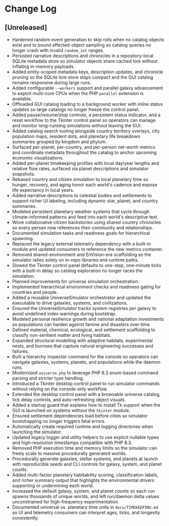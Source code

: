 # Change Log

## [Unreleased]
- Hardened random event generation to skip rolls when no catalog objects exist and to bound affected-object sampling so catalog queries no longer crash with invalid `random_int` ranges.
- Persisted narrative descriptions and chronicles in a repository-local SQLite metadata store so simulator objects share cached lore without inflating in-memory payloads.
- Added entity-scoped metadata keys, description updates, and chronicle pruning so the SQLite lore store stays compact and the GUI catalog remains responsive during large runs.
- Added configurable `--workers` support and parallel galaxy advancement to exploit multi-core CPUs when the PHP `parallel` extension is available.
- Offloaded GUI catalog loading to a background worker with inline status updates so large catalogs no longer freeze the control panel.
- Added pause/resume/stop controls, a persistent status indicator, and a reset workflow to the Tkinter control panel so operators can manage and monitor long-running simulations without leaving the GUI.
- Added catalog search tooling alongside country territory overlays, city population maps, resident dots, and planetary life breakdown summaries grouped by kingdom and phylum.
- Surfaced per-planet, per-country, and per-person net-worth metrics and coordinate metadata throughout the catalog to anchor upcoming economic visualizations.
- Added per-planet timekeeping profiles with local day/year lengths and relative flow rates, surfaced via planet descriptions and simulator snapshots.
- Rebased country and citizen simulation to local planetary time so hunger, recovery, and aging honor each world's cadence and expose life expectancy in local years.
- Added narrative descriptions to celestial bodies and settlements to support richer UI labeling, including dynamic star, planet, and country summaries.
- Modeled persistent planetary weather systems that cycle through climate-informed patterns and feed into each world's descriptive text.
- Wove collaborative citizen backstories using shared country chronicles so every person now references their community and relationships.
- Documented simulation tasks and readiness goals for hierarchical spawning.
- Replaced the legacy external telemetry dependency with a built-in module and updated consumers to reference the new metrics container.
- Removed shared-environment and EnVision-era scaffolding so the simulator relies solely on in-repo libraries and runtime paths.
- Slowed the Tkinter control panel defaults to one-step, one-minute ticks with a built-in delay so catalog exploration no longer races the simulation.
- Planned improvements for universe simulation orchestration.
- Implemented hierarchical environment checks and readiness gating for countries and people.
- Added a reusable UniverseSimulator orchestrator and updated the executable to drive galaxies, systems, and civilizations.
- Ensured the UniverseSimulator tracks system registries per galaxy to avoid undefined index warnings during bootstrap.
- Modeled personal resilience growth and national adaptation investments so populations can harden against famine and disasters over time.
- Defined material, chemical, ecological, and settlement scaffolding to classify non-sentient matter and living habitats.
- Expanded structural modelling with adaptive habitats, experimental nests, and burrows that capture natural engineering successes and failures.
- Built a hierarchy inspector command for the console so operators can navigate galaxies, systems, planets, and populations while the daemon runs.
- Modernized `universe.php` to leverage PHP 8.3 enum-based command parsing and stricter type handling.
- Introduced a Tkinter desktop control panel to run simulator commands without relying on the console-only workflow.
- Extended the desktop control panel with a browsable universe catalog, tick delay controls, and auto-refreshing object visuals.
- Added a startup guard that explains how to install Tk support when the GUI is launched on systems without the `tkinter` module.
- Ensured settlement dependencies load before cities so simulator bootstrapping no longer triggers fatal errors.
- Automatically create required runtime and logging directories when launching the simulator.
- Updated legacy logger and utility helpers to use explicit nullable types and high-resolution timestamps compatible with PHP 8.3.
- Removed PHP execution time and memory limits so the simulator can freely scale to massive procedurally generated worlds.
- Procedurally generate galaxies, stellar systems, and planets at launch with reproducible seeds and CLI controls for galaxy,
  system, and planet counts.
- Added multi-factor planetary habitability scoring, classification labels, and richer summary output that highlights the
  environmental drivers supporting or undermining each world.
- Increased the default galaxy, system, and planet counts so each run spawns thousands of unique worlds, and left run/daemon delta values unconstrained for high-frequency experimentation.
- Documented universal vs. planetary time units in `docs/TIMEKEEPING.md` so UI and telemetry consumers can interpret ages,
  ticks, and longevity consistently.
